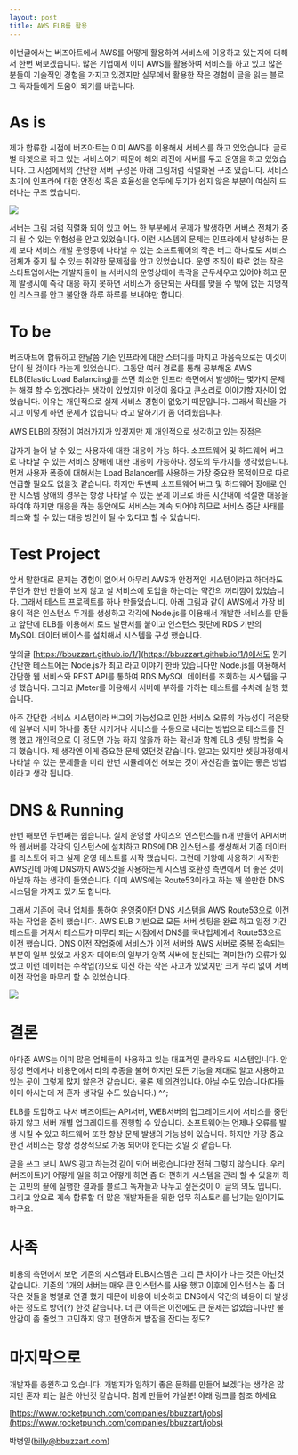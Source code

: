 ```yaml
---
layout: post
title: AWS ELB를 활용
---
```

이번글에서는 버즈아트에서 AWS를 어떻게 활용하여 서비스에 이용하고 있는지에 대해서 한번 써보겠습니다. 많은 기업에서 이미 AWS를 활용하여 서비스를 하고 있고 많은 분들이 기술적인 경험을 가지고 있겠지만 실무에서 활용한 작은 경험이 글을 읽는 블로그 독자들에게 도움이 되기를 바랍니다.

# As is

제가 합류한 시점에 버즈아트는 이미 AWS를 이용해서 서비스를 하고 있었습니다. 글로벌 타겟으로 하고 있는 서비스이기 때문에 해외 리전에 서버를 두고 운영을 하고 있었습니다. 그 시점에서의 간단한 서버 구성은 아래 그림처럼 직렬화된 구조 였습니다. 서비스 초기에 인프라에 대한 안정성 혹은 효율성을 염두에 두기가 쉽지 않은 부분이 여실히 드러나는 구조 였습니다.

![](https://bbuzzart.github.io/images/tech_blog_2-2017-01-25-14-28-48.png)

서버는 그림 처럼 직렬화 되어 있고 어느 한 부분에서 문제가 발생하면 서버스 전체가 중지 될 수 있는 위험성을 안고 있었습니다. 이런 시스템의 문제는 인프라에서 발생하는 문제 보다 서비스 개발 운영중에 나타날 수 있는 소프트웨어의 작은 버그 하나로도 서비스 전체가 중지 될 수 있는 취약한 문제점을 안고 있었습니다. 운영 조직이 따로 없는 작은 스타트업에서는 개발자들이 늘 서버시의 운영상태에 촉각을 곤두세우고 있어야 하고 문제 발생시에 즉각 대응 하지 못하면 서비스가 중단되는 사태를 맞을 수 밖에 없는 치명적인 리스크를 안고 불안한 하루 하루를 보내야만 합니다.

# To be

버즈아트에 합류하고 한달쯤 기존 인프라에 대한 스터디를 마치고 마음속으로는 이것이 답이 될 것이다 라는게 있었습니다. 그동안 여러 경로를 통해 공부해온 AWS ELB(Elastic Load Balancing)를 쓰면 최소한 인프라 측면에서 발생하는 몇가지 문제는 해결 할 수 있겠다라는 생각이 있었지만 이것이 옳다고 큰소리로 이야기할 자신이 없었습니다. 이유는 개인적으로 실제 서비스 경험이 없었기 때문입니다. 그래서 확신을 가지고 이렇게 하면 문제가 없습니다 라고 말하기가 좀 어려웠습니다.

AWS ELB의 장점이 여러가지가 있겠지만 제 개인적으로 생각하고 있는 장점은

갑자기 늘어 날 수 있는 사용자에 대한 대응이 가능 하다.
소프트웨어 및 하드웨어 버그로 나타날 수 있는 서비스 장애에 대한 대응이 가능하다.
정도의 두가지를 생각했습니다. 먼저 사용자 폭증에 대해서는 Load Balancer를 사용하는 가장 중요한 목적이므로 따로 언급할 필요도 없을것 같습니다. 하지만 두번째 소프트웨어 버그 및 하드웨어 장애로 인한 시스템 장애의 경우는 항상 나타날 수 있는 문제 이므로 바른 시간내에 적절한 대응을 하여야 하지만 대응을 하는 동안에도 서비스는 계속 되어야 하므로 서비스 중단 사태를 최소화 할 수 있는 대응 방안이 될 수 있다고 할 수 있습니다.

# Test Project

앞서 말한대로 문제는 경험이 없어서 아무리 AWS가 안정적인 시스템이라고 하더라도 무언가 한번 만들어 보지 않고 실 서비스에 도입을 하는데는 약간의 꺼리낌이 있었습니다. 그래서 테스트 프로젝트를 하나 만들었습니다. 아래 그림과 같이 AWS에서 가장 비용이 적은 인스턴스 두개를 생성하고 각각에 Node.js를 이용해서 개발한 서비스를 만들고 앞단에 ELB를 이용해서 로드 발란서를 붙이고 인스턴스 뒷단에 RDS 기반의 MySQL 데이터 베이스를 설치해서 시스템을 구성 했습니다.

앞의글 [https://bbuzzart.github.io/1/](https://bbuzzart.github.io/1/)에서도 뭔가 간단한 테스트에는 Node.js가 최고 라고 이야기 한바 있습니다만 Node.js를 이용해서 간단한 웹 서비스와 REST API를 통하여 RDS MySQL 데이터를 조회하는 시스템을 구성 했습니다. 그리고 jMeter를 이용해서 서버에 부하를 가하는 테스트를 수차례 실행 했습니다.

아주 간단한 서비스 시스템이라 버그의 가능성으로 인한 서비스 오류의 가능성이 적은탓에 일부러 서버 하나를 중단 시키거나 서비스를 수동으로 내리는 방법으로 테스트를 진행 했고 개인적으로 이 정도면 가능 하지 않을까 하는 확신과 함꼐 ELB 셋팅 방법을 숙지 했습니다. 제 생각엔 이게 중요한 문제 였던것 같습니다. 알고는 있지만 셋팅과정에서 나타날 수 있는 문제들을 미리 한번 시뮬레이션 해보는 것이 자신감을 높이는 좋은 방법이라고 생각 됩니다.

# DNS & Running

한번 해보면 두번째는 쉽습니다. 실제 운영할 사이즈의 인스턴스를 n개 만들어 API서버와 웹서버를 각각의 인스턴스에 설치하고  RDS에 DB 인스턴스를 생성해서 기존 데이터를 리스토어 하고 실제 운영 테스트를 시작 했습니다. 그런데 기왕에 사용하기 시작한 AWS인데 아예 DNS까지 AWS것을 사용하는게 시스템 호환성 측면에서 더 좋은 것이 아닐까 하는 생각이 들었습니다. 이미 AWS에는 Route53이라고 하는 꽤 쓸만한 DNS시스템을 가지고 있기도 합니다.

그래서 기존에 국내 업체를 통하여 운영중이던 DNS 시스템을 AWS Route53으로 이전 하는 작업을 준비 했습니다. AWS ELB 기반으로 모든 서버 셋팅을 완료 하고 일정 기간 테스트를 거쳐서 테스트가 마무리 되는 시점에서 DNS를 국내업체에서 Route53으로 이전 했습니다.  DNS 이전 작업중에 서비스가 이전 서버와 AWS 서버로 중복 접속되는 부분이 일부 있었고 사용자 데이터의 일부가 양쪽 서버에 분산되는 격미한(?) 오류가 있었고 이런 데이터는 수작업(?)으로 이전 하는 작은 사고가 있었지만 크게 무리 없이 서버 이전 작업을 마무리 할 수 있었습니다.

![](https://bbuzzart.github.io/images/tech_blog_2-2017-01-25-14-29-29.png)

# 결론

아마존 AWS는 이미 많은 업체들이 사용하고 있는 대표적인 클라우드 시스템입니다. 안정성 면에서나 비용면에서 타의 추종을 불허 하지만 모든 기능을 제대로 알고 사용하고 있는 곳이 그렇게 많지 않은것 같습니다. 물론 제 의견입니다. 아닐 수도 있습니다(다들 이미 아시는데 저 혼자 생각일 수도 있습니다.) ^^;

ELB를 도입하고 나서 버즈아트는 API서버,  WEB서버의 업그레이드시에 서비스를 중단하지 않고 서버 개별 업그레이드를 진행할 수 있습니다.  소프트웨어는 언제나 오류를 발생 시킬 수 있고 하드웨어 또한 항상 문제 발생의 가능성이 있습니다. 하지만 가장 중요한건 서비스는 항상 정상적으로 가동 되어야 한다는 것일 것 같습니다.

글을 쓰고 보니 AWS 광고 하는것 같이 되어 버렸습니다만 전혀 그렇지 않습니다. 우리(버즈아트)가 어떻게 일을 하고 어떻게 하면 좀 더 편하게 시스템을 관리 할 수 있을까 하는 고민의 끝에 실행한 결과를 블로그 독자들과 나누고 싶은것이 이 글의 의도 입니다. 그리고 앞으로 계속 합류할 더 많은 개발자들을 위한 업무 히스토리를 남기는 일이기도 하구요.

# 사족

비용의 측면에서 보면 기존의 시스템과 ELB시스템은 그리 큰 차이가 나는 것은 아닌것 같습니다. 기존의 1개의 서버는 매우 큰 인스턴스를 사용 했고 이후에 인스턴스는 좀 더 작은 것들을 병렬로 연결 했기 때문에 비용이 비슷하고 DNS에서 약간의 비용이 더 발생하는 정도로 방어(?) 한것 같습니다. 더 큰 이득은 이전에도 큰 문제는 없었습니다만 불안감이 좀 줄었고 고민하지 않고 편안하게 밤잠을 잔다는 정도?

# 마지막으로

개발자를 충원하고 있습니다. 개발자가 일하기 좋은 문화를 만들어 보겠다는 생각은 많지만 혼자 되는 일은 아닌것 같습니다. 함께 만들어 가실분! 아래 링크를 참조 하세요

[https://www.rocketpunch.com/companies/bbuzzart/jobs](https://www.rocketpunch.com/companies/bbuzzart/jobs)

박병일(billy@bbuzzart.com)